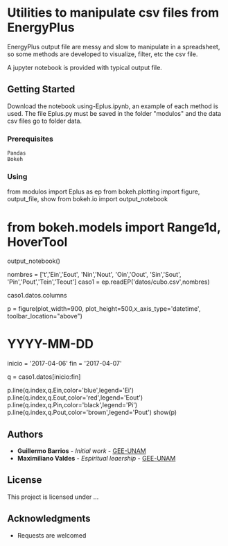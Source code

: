 # Utilities to manipulate csv files from EnergyPlus

EnergyPlus output file are messy and slow to manipulate in a spreadsheet, so some methods are
developed to visualize, filter, etc the csv file.

A jupyter notebook is provided with typical output file.
## Getting Started  

Download the notebook using-Eplus.ipynb, an example of each method is used.
The file Eplus.py must be saved in the folder "modulos" and the data csv files go to folder data.


### Prerequisites



```
Pandas
Bokeh
```

### Using

from modulos import Eplus as ep
from bokeh.plotting import figure, output_file, show
from bokeh.io import output_notebook
# from bokeh.models import Range1d, HoverTool
output_notebook()


nombres = ['t','Ein','Eout', 'Nin','Nout', 'Oin','Oout', 'Sin','Sout', 'Pin','Pout','Tein','Teout']
caso1 = ep.readEP('datos/cubo.csv',nombres)

caso1.datos.columns

p = figure(plot_width=900, plot_height=500,x_axis_type='datetime',
           toolbar_location="above")
#         YYYY-MM-DD
inicio = '2017-04-06'
fin    = '2017-04-07'

q = caso1.datos[inicio:fin]

p.line(q.index,q.Ein,color='blue',legend='Ei')
p.line(q.index,q.Eout,color='red',legend='Eout')
p.line(q.index,q.Pin,color='black',legend='Pi')
p.line(q.index,q.Pout,color='brown',legend='Pout')
show(p)


## Authors

* **Guillermo Barrios** - *Initial work* - [GEE-UNAM](https://github.com/Altamar)
* **Maximiliano Valdes** - *Espiritual leaership* - [GEE-UNAM](https://github.com/Altamar)

## License

This project is licensed under ...

## Acknowledgments

* Requests are welcomed
